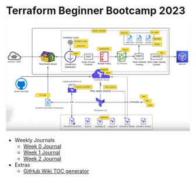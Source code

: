 # Terraform Beginner Bootcamp 2023
![TerraTowns Architectural Diagram](assets/terraform-arch-diagram-touchup.png)

- Weekly Journals
  - [Week 0 Journal](journal/week0.md)
  - [Week 1 Journal](journal/week1.md)
  - [Week 2 Journal](journal/week2.md)
- Extras
  - [GitHub Wiki TOC generator](https://ecotrust-canada.github.io/markdown-toc/)
